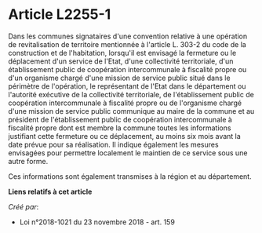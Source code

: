 # Article L2255-1

Dans les communes signataires d'une convention relative à une opération de revitalisation de territoire mentionnée à
l'article L. 303-2 du code de la construction et de l'habitation, lorsqu'il est envisagé la fermeture ou le déplacement d'un
service de l'Etat, d'une collectivité territoriale, d'un établissement public de coopération intercommunale à fiscalité
propre ou d'un organisme chargé d'une mission de service public situé dans le périmètre de l'opération, le représentant de
l'Etat dans le département ou l'autorité exécutive de la collectivité territoriale, de l'établissement public de coopération
intercommunale à fiscalité propre ou de l'organisme chargé d'une mission de service public communique au maire de la commune
et au président de l'établissement public de coopération intercommunale à fiscalité propre dont est membre la commune toutes
les informations justifiant cette fermeture ou ce déplacement, au moins six mois avant la date prévue pour sa réalisation. Il
indique également les mesures envisagées pour permettre localement le maintien de ce service sous une autre forme.

Ces informations sont également transmises à la région et au département.

**Liens relatifs à cet article**

_Créé par_:

  - Loi n°2018-1021 du 23 novembre 2018 - art. 159
